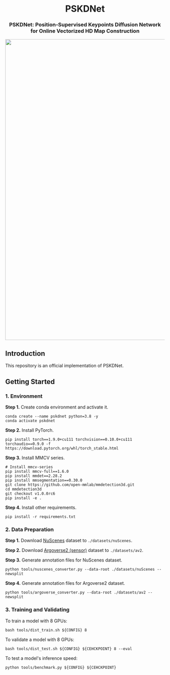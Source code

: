 <div align="center">
  <h1>PSKDNet</h1>
  
  <h3>PSKDNet: Position-Supervised Keypoints Diffusion Network for Online Vectorized HD Map Construction</h3>
  
  <img src="./resources/car.png" width="950px">
</div>

## Introduction
This repository is an official implementation of PSKDNet.

## Getting Started
### 1. Environment
**Step 1.** Create conda environment and activate it.

```
conda create --name pskdnet python=3.8 -y
conda activate pskdnet
```

**Step 2.** Install PyTorch.

```
pip install torch==1.9.0+cu111 torchvision==0.10.0+cu111 torchaudio==0.9.0 -f https://download.pytorch.org/whl/torch_stable.html
```

**Step 3.** Install MMCV series.

```
# Install mmcv-series
pip install mmcv-full==1.6.0
pip install mmdet==2.28.2
pip install mmsegmentation==0.30.0
git clone https://github.com/open-mmlab/mmdetection3d.git
cd mmdetection3d
git checkout v1.0.0rc6 
pip install -e .
```

**Step 4.** Install other requirements.

```
pip install -r requirements.txt
```

### 2. Data Preparation
**Step 1.** Download [NuScenes](https://www.nuscenes.org/download) dataset to `./datasets/nuScenes`.

**Step 2.** Download [Argoverse2 (sensor)](https://argoverse.github.io/user-guide/getting_started.html#download-the-datasets) dataset to `./datasets/av2`.

**Step 3.** Generate annotation files for NuScenes dataset.

```
python tools/nuscenes_converter.py --data-root ./datasets/nuScenes --newsplit
```

**Step 4.** Generate annotation files for Argoverse2 dataset.

```
python tools/argoverse_converter.py --data-root ./datasets/av2 --newsplit
```

### 3. Training and Validating
To train a model with 8 GPUs:

```
bash tools/dist_train.sh ${CONFIG} 8
```

To validate a model with 8 GPUs:

```
bash tools/dist_test.sh ${CONFIG} ${CEHCKPOINT} 8 --eval
```

To test a model's inference speed:

```
python tools/benchmark.py ${CONFIG} ${CEHCKPOINT}
```
